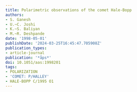 ```yaml
---
title: Polarimetric observations of the comet Hale-Bopp
authors:
- S. Ganesh
- U.~C. Joshi
- K.~S. Baliyan
- M.~R. Deshpande
date: '1998-05-01'
publishDate: '2024-03-25T16:45:47.705908Z'
publication_types:
- article-journal
publication: '*åps*'
doi: 10.1051/aas:1998201
tags:
- POLARIZATION
- 'COMET: P/HALLEY'
- HALE-BOPP C/1995 O1
---
```

